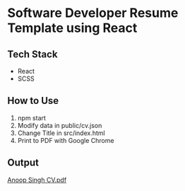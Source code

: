 # Software Developer Resume Template using React

## Tech Stack
- React
- SCSS

## How to Use
1) npm start
2) Modify data in public/cv.json
3) Change Title in src/index.html
3) Print to PDF with Google Chrome


## Output

[Anoop Singh CV.pdf](https://github.com/anoopsingh1996/CV-dev-React/files/7098379/Anoop.Singh.CV.pdf)
